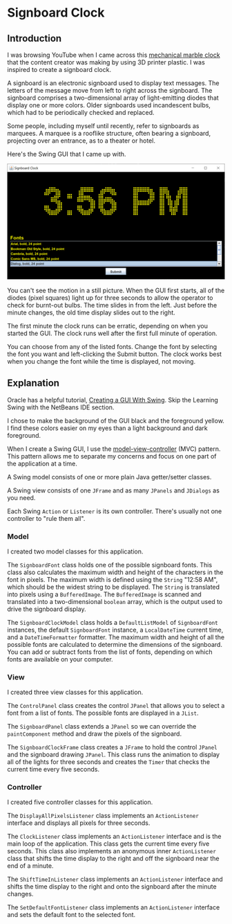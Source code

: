 # Signboard Clock

## Introduction

I was browsing YouTube when I came across this [mechanical marble clock](https://www.youtube.com/watch?v=8IF4esSNA3k) that the content creator was making by using 3D printer plastic. I was inspired to create a signboard clock.

A signboard is an electronic signboard used to display text messages.  The letters of the message move from left to right across the signboard.  The signboard comprises a two-dimensional array of light-emitting diodes that display one or more colors.  Older signboards used incandescent bulbs, which had to be periodically checked and replaced.

Some people, including myself until recently, refer to signboards as marquees.  A marquee is a rooflike structure, often bearing a signboard, projecting over an entrance, as to a theater or hotel.

Here's the Swing GUI that I came up with.

![Swing GUI](signboardclock.png)

You can't see the motion in a still picture.  When the GUI first starts, all of the diodes (pixel squares) light up for three seconds to allow the operator to check for burnt-out bulbs.  The time slides in from the left.  Just before the minute changes, the old time display slides out to the right.

The first minute the clock runs can be erratic, depending on when you started the GUI.  The clock runs well after the first full minute of operation. 

You can choose from any of the listed fonts.  Change the font by selecting the font you want and left-clicking the Submit button.  The clock works best when you change the font while the time is displayed, not moving.

## Explanation

Oracle has a helpful tutorial, [Creating a GUI With Swing](https://docs.oracle.com/javase/tutorial/uiswing/index.html).  Skip the Learning Swing with the NetBeans IDE section.

I chose to make the background of the GUI black and the foreground yellow.  I find these colors easier on my eyes than a light background and dark foreground.

When I create a Swing GUI, I use the [model-view-controller](https://en.wikipedia.org/wiki/Model%E2%80%93view%E2%80%93controller) (MVC) pattern. This pattern allows me to separate my concerns and focus on one part of the application at a time.

A Swing model consists of one or more plain Java getter/setter classes.

A Swing view consists of one `JFrame` and as many `JPanels` and `JDialogs` as you need.

Each Swing `Action` or `Listener` is its own controller. There's usually not one controller to "rule them all".

### Model

I created two model classes for this application.

The `SignboardFont` class holds one of the possible signboard fonts.  This class also calculates the maximum width and height of the characters in the font in pixels.  The maximum width is defined using the `String` "12:58 AM", which should be the widest string to be displayed.  The `String` is translated into pixels using a `BufferedImage`.  The `BufferedImage` is scanned and translated into a two-dimensional `boolean` array, which is the output used to drive the signboard display. 

The `SignboardClockModel` class holds a `DefaultListModel` of `SignboardFont` instances, the default `SignboardFont` instance, a `LocalDateTime` current time, and a `DateTimeFormatter` formatter.  The maximum width and height of all the possible fonts are calculated to determine the dimensions of the signboard.  You can add or subtract fonts from the list of fonts, depending on which fonts are available on your computer. 

### View

I created three view classes for this application.

The `ControlPanel` class creates the control `JPanel` that allows you to select a font from a list of fonts.  The possible fonts are displayed in a `JList`.

The `SignboardPanel` class extends a `JPanel` so we can override the `paintComponent` method and draw the pixels of the signboard.

The `SignboardClockFrame` class creates a `JFrame` to hold the control `JPanel` and the signboard drawing `JPanel`.  This class runs the animation to display all of the lights for three seconds and creates the `Timer` that checks the current time every five seconds.

### Controller

I created five controller classes for this application.

The `DisplayAllPixelsListener` class implements an `ActionListener` interface and displays all pixels for three seconds.

The `ClockListener` class implements an `ActionListener` interface and is the main loop of the application.  This class gets the current time every five seconds.  This class also implements an anonymous inner `ActionListener` class that shifts the time display to the right and off the signboard near the end of a minute.

The `ShiftTimeInListener` class implements an `ActionListener` interface and shifts the time display to the right and onto the signboard after the minute changes.

The `SetDefaultFontListener` class implements an `ActionListener` interface and sets the default font to the selected font.
